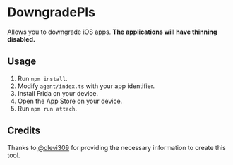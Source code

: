 # DowngradePls

Allows you to downgrade iOS apps. **The applications will have thinning disabled.**

## Usage

1. Run `npm install`.
2. Modify `agent/index.ts` with your app identifier.
3. Install Frida on your device.
4. Open the App Store on your device.
5. Run `npm run attach`.

## Credits

Thanks to [@dlevi309](https://github.com/dlevi309) for providing the necessary information to create this tool.